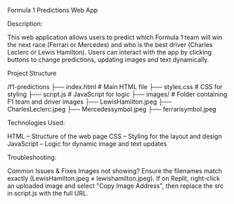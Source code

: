 Formula 1 Predictions Web App

Description:


This web application allows users to predict which Formula 1 team will win the next race (Ferrari or Mercedes) and who is the best driver (Charles Leclerc or Lewis Hamilton). Users can interact with the app by clicking buttons to change predictions, updating images and text dynamically.



Project Structure

/f1-predictions
  ├── index.html        # Main HTML file
  ├── styles.css        # CSS for styling
  ├── script.js         # JavaScript for logic
  ├── images/           # Folder containing F1 team and driver images
      ├── LewisHamilton.jpeg
      ├── CharlesLeclerc.jpeg
      ├── Mercedessymbol.jpeg
      ├── ferrarisymbol.jpeg

Technologies Used:

HTML – Structure of the web page
CSS – Styling for the layout and design
JavaScript – Logic for dynamic image and text updates

Troubleshooting:

Common Issues & Fixes
Images not showing?
Ensure the filenames match exactly (LewisHamilton.jpeg ≠ lewishamilton.jpeg).
If on Replit, right-click an uploaded image and select "Copy Image Address", then replace the src in script.js with the full URL.


